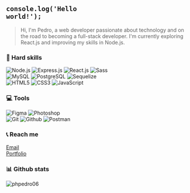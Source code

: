
## <code>console.log('Hello world!');</code>
>Hi, I'm Pedro, a web developer passionate about technology and on the road to becoming a full-stack developer. I'm currently exploring React.js and improving my skills in Node.js.

### 🔨 Hard skills
![Node.js](https://img.shields.io/badge/Node.js-111111?style=for-the-badge&logo=node.js&logoColor=32A852) ![Express.js](https://img.shields.io/badge/Express.js-111111?style=for-the-badge&logo=express&logoColor=FFF) ![React.js](https://img.shields.io/badge/React.js-111111?style=for-the-badge&logo=react&logoColor=42C2F5) ![Sass](https://img.shields.io/badge/Sass-111111?style=for-the-badge&logo=sass&logoColor=CC6699) <br>![MySQL](https://img.shields.io/badge/MySQL-111111?style=for-the-badge&logo=mysql&logoColor=FFF) ![PostgreSQL](https://img.shields.io/badge/PostgreSQL-111111?style=for-the-badge&logo=postgresql&logoColor=03A5FC) ![Sequelize](https://img.shields.io/badge/Sequelize-111111?style=for-the-badge&logo=sequelize&logoColor=0066ff) <br>![HTML5](https://img.shields.io/badge/HTML5-111111?style=for-the-badge&logo=html5&logoColor=FF7B00) ![CSS3](https://img.shields.io/badge/CSS3-111111?style=for-the-badge&logo=css3&logoColor=0066FF) ![JavaScript](https://img.shields.io/badge/Javascript-111111?style=for-the-badge&logo=javascript&logoColor=FFFF00)

### 💻 Tools
![Figma](https://img.shields.io/badge/Figma-111111?style=for-the-badge&logo=figma&logoColor=FFF) ![Photoshop](https://img.shields.io/badge/Photoshop-111111?style=for-the-badge&logo=Adobe%20Photoshop&logoColor=0066FF)
<br>
![Git](https://img.shields.io/badge/Git-111111?style=for-the-badge&logo=git&logoColor=ff4800) ![Github](https://img.shields.io/badge/Github-111111?style=for-the-badge&logo=github&logoColor=FFFFFF) ![Postman](https://img.shields.io/badge/Postman-111111?style=for-the-badge&logo=postman&logoColor=FF7B00)

### 📞 Reach me

[Email](mailto:pedrohenriquebatistabergamin@gmail,com)
<br>
[Portfolio](https://phbrg.vercel.app)

### 📊 Github stats

<img src="https://komarev.com/ghpvc/?username=phpedro06&label=Profile%20views&color=0e75b6&style=flat" alt="phpedro06" /><br>
